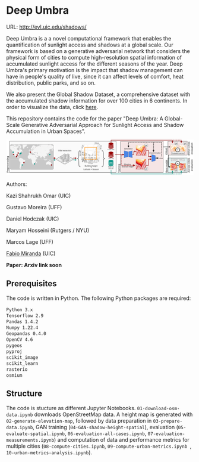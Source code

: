 # Deep Umbra

URL: http://evl.uic.edu/shadows/

Deep Umbra is a a novel computational framework that enables the quantification of sunlight access and shadows at a global scale. Our framework is based on a generative adversarial network that considers the physical form of cities to compute high-resolution spatial information of accumulated sunlight access for the different seasons of the year. Deep Umbra's primary motivation is the impact that shadow management can have in people's quality of live, since it can affect levels of comfort, heat distribution, public parks, and so on.

We also present the Global Shadow Dataset, a comprehensive dataset with the accumulated shadow information for over 100 cities in 6 continents. In order to visualize the data, click [here](http://evl.uic.edu/shadows/map/).

This repository contains the code for the paper "Deep Umbra: A Global-Scale Generative Adversarial Approach for Sunlight Access and Shadow Accumulation in Urban Spaces".

![Overview of Deep Umbra](overview.png)

Authors:

Kazi Shahrukh Omar (UIC)

Gustavo Moreira (UFF)

Daniel Hodczak (UIC)

Maryam Hosseini (Rutgers / NYU)

Marcos Lage (UFF)

[Fabio Miranda](https://fmiranda.me) (UIC)

**Paper: Arxiv link soon**

## Prerequisites

The code is written in Python. The following Python packages are required:

```
Python 3.x
Tensorflow 2.9
Pandas 1.4.2
Numpy 1.22.4
Geopandas 0.4.0
OpenCV 4.6
pygeos
pyproj
scikit_image
scikit_learn
rasterio
osmium
```

## Structure

The code is stucture as different Jupyter Notebooks. ``01-download-osm-data.ipynb`` downloads OpenStreetMap data. A height map is generated with ``02-generate-elevation-map``, followed by data preparation in ``03-prepare-data.ipynb``, GAN training (``04-GAN-shadow-height-spatial``), evaluation (``05-evaluate-spatial.ipynb``, ``06-evaluation-all-cases.ipynb``, ``07-evaluation-measurements.ipynb``) and computation of data and performance metrics for multiple cities (``08-compute-cities.ipynb``, ``09-compute-urban-metrics.ipynb ``, ``10-urban-metrics-analysis.ipynb``).


